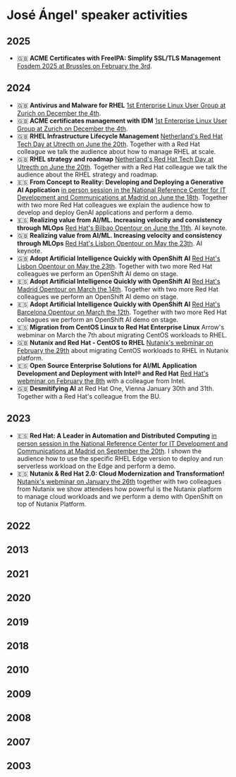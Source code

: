 # José Ángel' speaker activities

## 2025

- 🇬🇧 **ACME Certificates with FreeIPA: Simplify SSL/TLS Management** [Fosdem 2025 at Brussles on February the 3rd](https://fosdem.org/2025/schedule/event/fosdem-2025-5667-acme-certificates-with-freeipa-simplify-ssl-tls-management/).

## 2024

- 🇬🇧 **Antivirus and Malware for RHEL** [1st Enterprise Linux User Group at Zurich on December the 4th](https://events.redhat.com/profile/form/index.cfm?PKformID=0x1286909cf30&sc_cid=7015Y0000048jK1QAI).
- 🇬🇧 **ACME certificates management with IDM** [1st Enterprise Linux User Group at Zurich on December the 4th](https://events.redhat.com/profile/form/index.cfm?PKformID=0x1286909cf30&sc_cid=7015Y0000048jK1QAI).
- 🇬🇧 **RHEL Infrastructure Lifecycle Management** [Netherland's Red Hat Tech Day at Utrecth on June the 20th](https://events.redhat.com/profile/form/index.cfm?PKformID=0x1071050abcd#agenda). Together with a Red Hat colleague we talk the audience about how to manage RHEL at scale.
- 🇬🇧 **RHEL strategy and roadmap** [Netherland's Red Hat Tech Day at Utrecth on June the 20th](https://events.redhat.com/profile/form/index.cfm?PKformID=0x1071050abcd#agenda). Together with a Red Hat colleague we talk the audience about the RHEL strategy and roadmap.
- 🇪🇸 **From Concept to Reality: Developing and Deploying a Generative AI Application** [in person session in the National Reference Center for IT Development and Communications at Madrid on June the 18th](https://cftic.centrosdeformacion.empleo.madrid.org/masterclass-desarrollando-y-desplegando-una-aplicacion-de-inteligencia-artificial-generativa). Together with two more Red Hat colleagues we explain the audience how to develop and deploy GenAI applications and perform a demo.
- 🇪🇸 **Realizing value from AI/ML. Increasing velocity and consistency through MLOps** [Red Hat's Bilbao Opentour on June the 11th](https://events.redhat.com/profile/form/index.cfm?PKformID=0x1012435abcd#speakers). AI keynote.
- 🇬🇧 **Realizing value from AI/ML. Increasing velocity and consistency through MLOps** [Red Hat's Lisbon Opentour on May the 23th](https://events.redhat.com/profile/form/index.cfm?PKformID=0x1011922abcd#speakers). AI keynote.
- 🇬🇧 **Adopt Artificial Intelligence Quickly with OpenShift AI** [Red Hat's Lisbon Opentour on May the 23th](https://events.redhat.com/profile/form/index.cfm?PKformID=0x1011922abcd#speakers). Together with two more Red Hat colleagues we perform an OpenShift AI demo on stage.
- 🇪🇸 **Adopt Artificial Intelligence Quickly with OpenShift AI** [Red Hat's Madrid Opentour on March the 14th](https://events.redhat.com/profile/form/index.cfm?PKformID=0x1006431abcd&sc_cid=7015Y000003smDfQAI#speakers). Together with two more Red Hat colleagues we perform an OpenShift AI demo on stage.
- 🇪🇸 **Adopt Artificial Intelligence Quickly with OpenShift AI** [Red Hat's Barcelona Opentour on March the 12th](https://events.redhat.com/profile/form/index.cfm?PKformID=0x1011238abcd&sc_cid=7015Y000003smDzQAI#speakers). Together with two more Red Hat colleagues we perform an OpenShift AI demo on stage.
- 🇪🇸 **Migration from CentOS Linux to Red Hat Enterprise Linux** Arrow's webminar on March the 7th about migrating CentOS workloads to RHEL.
- 🇬🇧 **Nutanix and Red Hat - CentOS to RHEL** [Nutanix's webminar on February the 29th](https://event.nutanix.com/nutanixandredhat/rh) about migrating CentOS workloads to RHEL in Nutanix platform.
- 🇪🇸 **Open Source Enterprise Solutions for AI/ML Application Development and Deployment with Intel® and Red Hat** [Red Hat's webminar on February the 8th](https://events.redhat.com/profile/form/index.cfm?PKformID=0x1002080abcd#page-table) with a colleague from Intel.
- 🇬🇧 **Desmitifying AI** at Red Hat One, Vienna January 30th and 31th. Together with a Red Hat's colleague from the BU.

## 2023

- 🇪🇸 **Red Hat: A Leader in Automation and Distributed Computing** [in person session in the National Reference Center for IT Development and Communications at Madrid on September the 20th](https://cftic.centrosdeformacion.empleo.madrid.org/masterclass-edustance-red-hat). I shown the audience how to use the specific RHEL Edge version to deploy and run serverless workload on the Edge and perform a demo.
- 🇪🇸 **Nutanix & Red Hat 2.0: Cloud Modernization and Transformation!** [Nutanix's webminar on January the 26th](https://virtualbootcampnutanixredhat.splashthat.com/?utm_medium=email&mkt_tok=MDMxLUdWUS0xMTIAAAGI0y5dxb8QQ3uGxgzydk1wqwWnGMKVdfRA-XumW1iNJb4j3ZD0t5-t1WvfV3KMCIrt010qHMg96YEu5B3q4HA) together with two colleagues from Nutanix we show attendees how powerful is the Nutanix platform to manage cloud workloads and we perform a demo with OpenShift on top of Nutanix Platform.

## 2022

## 2013

## 2021

## 2020

## 2019

## 2018

## 2010

## 2009

## 2008

## 2007

## 2003